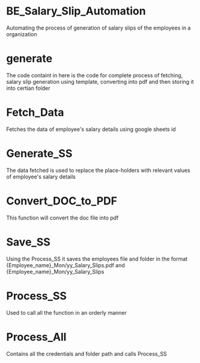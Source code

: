 # BE_Salary_Slip_Automation
Automating the process of generation of salary slips of the employees in a organization

# generate
The code containt in here is the code for complete process of fetching, salary slip generation using template, converting into pdf and then storing it into certian folder

# Fetch_Data
Fetches the data of employee's salary details using google sheets id

# Generate_SS
The data fetched is used to replace the place-holders with relevant values of employee's salary details

# Convert_DOC_to_PDF
This function will convert the doc file into pdf

# Save_SS
Using the Process_SS it saves the employees file and folder in the format {Employee_name}_Mon/yy_Salary_Slips.pdf and {Employee_name}_Mon/yy_Salary_Slips

# Process_SS
Used to call all the function in an orderly manner

# Process_All
Contains all the credentials and folder path and calls Process_SS  

